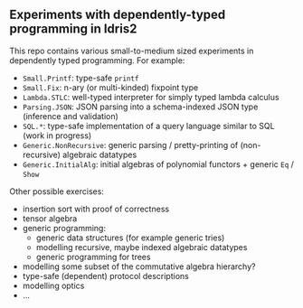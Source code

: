 
Experiments with dependently-typed programming in Idris2
--------------------------------------------------------

This repo contains various small-to-medium sized experiments
in dependently typed programming. For example:

* `Small.Printf`: type-safe `printf`
* `Small.Fix`: n-ary (or multi-kinded) fixpoint type
* `Lambda.STLC`: well-typed interpreter for simply typed lambda calculus
* `Parsing.JSON`: JSON parsing into a schema-indexed JSON type (inference and validation)
* `SQL.*`: type-safe implementation of a query language similar to SQL (work in progress)
* `Generic.NonRecursive`: generic parsing / pretty-printing of (non-recursive) algebraic datatypes
* `Generic.InitialAlg`: initial algebras of polynomial functors + generic `Eq` / `Show`

Other possible exercises:

* insertion sort with proof of correctness
* tensor algebra
* generic programming:
    * generic data structures (for example generic tries)
    * modelling recursive, maybe indexed algebraic datatypes 
    * generic programming for trees
* modelling some subset of the commutative algebra hierarchy?
* type-safe (dependent) protocol descriptions
* modelling optics
* ...
